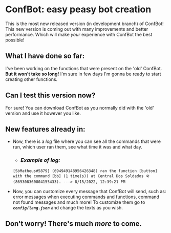 # **ConfBot**: easy peasy bot creation
This is the most new released version (in development branch) of ConfBot! This new version is coming out with many improvements and better performance. Which will make *your* experience with ConfBot the best possible!

## What I have done so far:
I've been working on the functions that were present on the 'old' ConfBot. **But it won't take so long!** I'm sure in few days I'm gonna be ready to start creating other functions.

## Can I test this version now?
For sure! You can download ConfBot as you normally did with the 'old' version and use it however you like.

## New features already in:
- Now, there is a *log* file where you can see all the commands that were run, which user ran them, see what time it was and what day.

  - ### *Example of **log**:*
  ```log
  [SóMatheus#5879] (694949148956426348) ran the function [button] with the command [bb] (1 time(s)) at Central Dos Soldados 🪖 (869308360804155433). ---> 8/15/2022, 12:39:21 PM
  ```

- Now, you can customize every message that ConfBot will send, such as: error messages when executing commands and functions, command not found messages and much more! To customize them go to ***`config/lang.json`*** and change the texts as you wish.

## Don't worry! There's much ***more*** to come. 